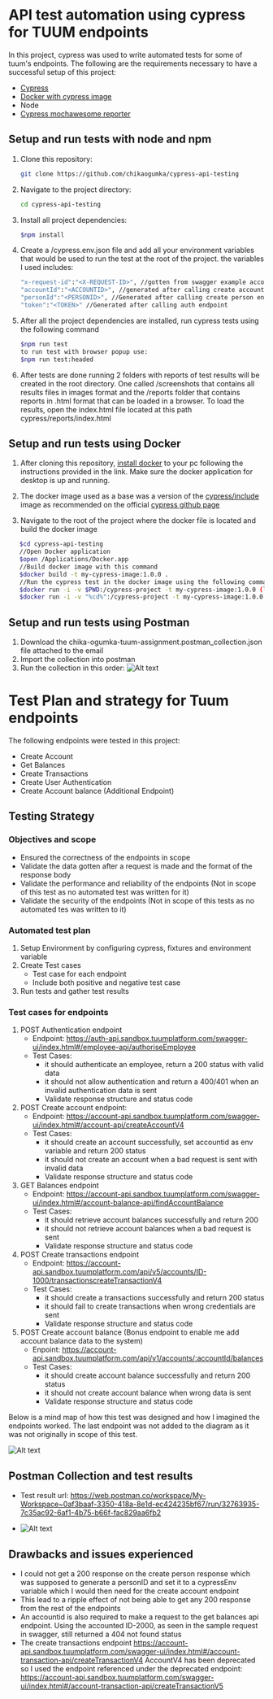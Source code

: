 # API test automation using cypress for TUUM endpoints
In this project, cypress was used to write automated tests for some of tuum's endpoints. The following are the requirements necessary to have a successful setup of this project:

- [Cypress](https://docs.cypress.io/guides/getting-started/installing-cypress)
- [Docker with cypress image](https://github.com/cypress-io/cypress-docker-images)
- Node
- [Cypress mochawesome reporter](https://www.npmjs.com/package/cypress-mochawesome-reporter)

## Setup and run tests with node and npm
1. Clone this repository:
   ```bash
   git clone https://github.com/chikaogumka/cypress-api-testing
   ```
2. Navigate to the project directory:

   ```bash
   cd cypress-api-testing
   ```
3. Install all project dependencies:
   ```bash
   $npm install
   ```
4. Create a /cypress.env.json file and add all your environment variables that would be used to run the test at the root of the project. the variables I used includes:
    ```bash
    "x-request-id":"<X-REQUEST-ID>", //gotten from swagger example account-api endpoint
    "accountId":"<ACCOUNTID>", //generated after calling create account endpoint
    "personId":"<PERSONID>", //Generated after calling create person endpoint
    "token":"<TOKEN>" //Generated after calling auth endpoint
    ```
5. After all the project dependencies are installed, run cypress tests using the following command
    ```bash
   $npm run test 
   to run test with browser popup use:
   $npm run test:headed
   ```
6. After tests are done running 2 folders with reports of test results will be created in the root directory. One called /screenshots that contains all results files in images format and the /reports folder that contains reports in .html format that can be loaded in a browser. To load the results, open the index.html file located at this path cypress/reports/index.html

## Setup and run tests using Docker
1. After cloning this repository, [install docker](https://docs.docker.com/engine/install/) to your pc following the instructions provided in the link. Make sure the docker application for desktop is up and running.

2. The docker image used as a base was a version of the [cypress/include](https://hub.docker.com/r/cypress/included/tags) image as recommended on the official [cypress github page](https://github.com/cypress-io/cypress-docker-images)

3. Navigate to the root of the project where the docker file is located and build the docker image
```bash
   $cd cypress-api-testing
   //Open Docker application
   $open /Applications/Docker.app
   //Build docker image with this command
   $docker build -t my-cypress-image:1.0.0 .
   //Run the cypress test in the docker image using the following command which also prints test results to your project folder
   $docker run -i -v $PWD:/cypress-project -t my-cypress-image:1.0.0 (linux on a macbook)
   $docker run -i -v "%cd%":/cypress-project -t my-cypress-image:1.0.0 (on windows)
   ```
## Setup and run tests using Postman
1. Download the chika-ogumka-tuum-assignment.postman_collection.json file attached to the email
2. Import the collection into postman
3. Run the collection in this order:
 ![Alt text](images/postman-run-order.png)

# Test Plan and strategy for Tuum endpoints

The following endpoints were tested in this project:
- Create Account
- Get Balances
- Create Transactions
- Create User Authentication
- Create Account balance (Additional Endpoint)

## Testing Strategy
### Objectives and scope
- Ensured the correctness of the endpoints in scope
- Validate the data gotten after a request is made and the format of the response body
- Validate the performance and reliability of the endpoints (Not in scope of this test as no automated test was written for it)
- Validate the security of the endpoints (Not in scope of this tests as no automated tes was written to it)

### Automated test plan
1. Setup Environment by configuring cypress, fixtures and environment variable
2. Create Test cases
    - Test case for each endpoint
    - Include both positive and negative test case
4. Run tests and gather test results

### Test cases for endpoints
1. POST Authentication endpoint
    - Endpoint: https://auth-api.sandbox.tuumplatform.com/swagger-ui/index.html#/employee-api/authoriseEmployee
    - Test Cases:
        - it should authenticate an employee, return a 200 status with valid data
        - it should not allow authentication and return a 400/401 when an invalid authentication data is sent
        - Validate response structure and status code
2. POST Create account endpoint:
    - Endpoint: https://account-api.sandbox.tuumplatform.com/swagger-ui/index.html#/account-api/createAccountV4
    - Test Cases:
        - it should create an account successfully, set accountid as env variable and return 200 status
        - it should not create an account when a bad request is sent with invalid data
        - Validate response structure and status code
3. GET Balances endpoint
    - Endpoint: https://account-api.sandbox.tuumplatform.com/swagger-ui/index.html#/account-balance-api/findAccountBalance
    - Test Cases:
        - it should retrieve account balances successfully and return 200
        - it should not retrieve account balances when a bad request is sent
        - Validate response structure and status code
4. POST Create transactions endpoint
    - Endpoint: https://account-api.sandbox.tuumplatform.com/api/v5/accounts/ID-1000/transactionscreateTransactionV4
    - Test Cases:
        - it should create a transactions successfully and return 200 status
        - it should fail to create transactions when wrong credentials are sent
        - Validate response structure and status code
5. POST Create account balance (Bonus endpoint to enable me add account balance data to the system)
    - Enpoint: https://account-api.sandbox.tuumplatform.com/api/v1/accounts/:accountId/balances
    - Test Cases:
        - it should create account balance successfully and return 200 status
        - it should not create account balance when wrong data is sent
        - Validate response structure and status code

Below is a mind map of how this test was designed and how I imagined the endpoints worked. The last endpoint was not added to the diagram as it was not originally in scope of this test.

![Alt text](images/test-flow-chat.png)

## Postman Collection and test results
- Test result url: https://web.postman.co/workspace/My-Workspace~0af3baaf-3350-418a-8e1d-ec424235bf67/run/32763935-7c35ac92-6af1-4b75-b66f-fac829aa6fb2

- ![Alt text](images/postman-test-result.png)

## Drawbacks and issues experienced
- I could not get a 200 response on the create person response which was supposed to generate a personID and set it to a cypressEnv variable which I would then need for the create account endpoint
- This lead to a ripple effect of not being able to get any 200 response from the rest of the endpoints
- An accountid is also required to make a request to the get balances api endpoint. Using the accounted ID-2000, as seen in the sample request in swagger, still returned a 404 not found status
- The create transactions endpoint https://account-api.sandbox.tuumplatform.com/swagger-ui/index.html#/account-transaction-api/createTransactionV4
 AccountV4 has been deprecated so I used the endpoint referenced under the deprecated endpoint: https://account-api.sandbox.tuumplatform.com/swagger-ui/index.html#/account-transaction-api/createTransactionV5
